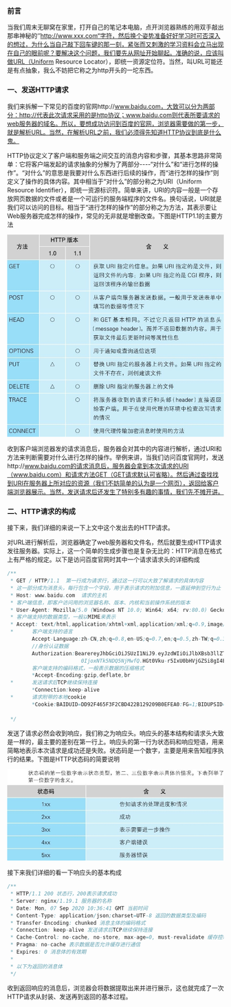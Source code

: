 ### 前言

当我们周末无聊窝在家里，打开自己的笔记本电脑，点开浏览器熟练的用双手敲出那串神秘的‘’http://www.xxx.com“字符，然后换个姿势准备好好学习时可否深入的想过，为什么当自己敲下回车键的那一刻，紧张而又刺激的学习资料会立马出现在自己的眼前呢？要解决这个问题，我们要先从网址开始聊起。准确的说，应该叫做URL（Uniform Resource Locator），即统一资源定位符。当然，叫URL可能还是有点抽象，我么不妨把它称之为http开头的一坨东西。

### 一、发送HTTP请求

我们来拆解一下常见的百度的官网http://www.baidu.com，大致可以分为两部分：http://代表此次请求采用的是http协议；www.baidu.com则代表所要请求的web服务器的域名。所以，要想成功访问到百度的官网，浏览器需要做的第一步，就是解析URL。当然，在解析URL之前，我们必须得先知道HTTP协议到底是什么鬼。

HTTP协议定义了客户端和服务端之间交互的消息内容和步骤，其基本思路非常简单：它将客户端发起的请求抽象的分解为了两部分----“对什么”和“进行怎样的操作”。“对什么”的意思是我要对什么东西进行后续的操作，而“进行怎样的操作”则定义了操作的具体内容。其中相当于“对什么”的部分称之为URI（Uniform Resource Identifier），即统一资源标识符。简单来讲，URI的内容一般是一个存放网页数据的文件或者是一个可运行的服务端程序的文件名。换句话说，URI就是我们可以访问的目标。相当于“进行怎样的操作”的部分称之为方法，其表示要让Web服务器完成怎样的操作，常见的无非就是增删改查。下图是HTTP1.1的主要方法

![image-20200907181914412](img/网络是怎样连接的--笔记一/image-20200907181914412.png)

收到客户端浏览器发的请求消息后，服务器会对其中的内容进行解析，通过URI和方法来判断需要对什么进行怎样的操作。举例来讲，当我们访问百度官网时，发送http://www.baidu.com的请求消息后，服务器会拿到本次请求的URI（www.baidu.com）和请求方法GET（GET请求默认可省略）。然后通过查找找到URI在服务器上所对应的资源（我们不妨简单的认为是一个网页），返回给客户端浏览器展示。当然，发送请求后还发生了特别多有趣的事情，我们先不摊开讲。

### 二、HTTP请求的构成

接下来，我们详细的来说一下上文中这个发出去的HTTP请求。

对URL进行解析后，浏览器确定了web服务器和文件名，然后就要生成HTTP请求发往服务器。实际上，这一个简单的生成步骤也是复杂无比的：HTTP消息在格式上有严格的规定。以下是访问百度官网时其中一个请求请求头的详细构成

```java
/**
 * GET / HTTP/1.1  第一行成为请求行，通过这一行可以大致了解请求的具体内容
 * 这一部分成为消息头，每行包含一个字段，用于表示请求的附加信息，一直延伸到空行为止
 * Host: www.baidu.com  请求的主机
 * 客户端信息，即客户访问用的浏览器名称、版本、内核和当前操作系统的版本
 * User-Agent: Mozilla/5.0 (Windows NT 10.0; Win64; x64; rv:80.0) Gecko/20100101 Firefox/80.0
 * 客户端支持的数据类型，一般以MIME来表示
 * Accept: text/html,application/xhtml+xml,application/xml;q=0.9,image/webp;q=0.8
 *      客户端支持的语言
        Accept-Language:zh-CN,zh;q=0.8,en-US;q=0.7,en;q=0.5,zh-TW;q=0.3,zh-HK;q=0.2
        //身份认证数据
        Authorization:BearereyJhbGciOiJSUzI1NiJ9.eyJzdWIiOiJlbXBsb3llZTphZG1pbiIsImV4cCI6MTYwMDA1NDQzMCwiaWF
                        0IjoxNTk5NDQ5NjMwfQ.HGt0Vku-r5IxU0bHVjGZSi8gI4EanzMT2ob6Cn13z8JgItfS0vFPztmBy
        客户端支持的编码格式，一般表示数据的压缩格式
        *Accept-Encoding:gzip,deflate,br
 *      发送请求后TCP继续保持连接
        *Connection:keep-alive
 *      请求附带的本地cookie
        *Cookie:BAIDUID=DD92F465F3F2CBD422B129209B0EFEA0:FG=1;BIDUPSID=DD92F465F3F2
        
 */
```

发送了请求必然会收到响应，我们称之为响应头。响应头的基本结构和请求头大致是一样的，最主要的差别在第一行上。响应头的第一行为状态码和响应短语，用来简略地表示本次请求是成功还是失败。状态码是一个数字，主要是用来告知程序执行的结果。下图是HTTP状态码的简要说明

![image-20200907185138251](img/网络是怎样连接的--笔记一/image-20200907185138251.png)

接下来我们详细的看一下响应头的基本构成

```java
/**
 * HTTP/1.1 200 状态行，200表示请求成功
 * Server: nginx/1.19.1 服务器的名称
 * Date: Mon, 07 Sep 2020 10:36:41 GMT 当前时间
 * Content-Type: application/json;charset=UTF-8 返回的数据类型及编码
 * Transfer-Encoding: chunked 消息主体的编码格式
 * Connection: keep-alive 发送请求后TCP继续保持连接
 * Cache-Control: no-cache, no-store, max-age=0, must-revalidate 缓存控制
 * Pragma: no-cache 表示数据是否允许缓存进行通信
 * Expires: 0 消息体的有效期
 *
 * 以下为返回的消息体
 */
```

收到返回响应的消息后，浏览器会将数据提取出来并进行展示，这也就完成了一次HTTP请求从封装、发送再到返回的基本过程。
